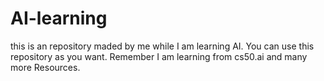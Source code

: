 # AI-learning
this is an repository maded by me while I am learning AI. You can use this repository as you want. Remember I am learning from cs50.ai and many more Resources.
